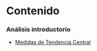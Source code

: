 # Contenido


### Análisis introductorio

- [Medidas de Tendencia
  Central](./Contenido/1_Descriptive_Analysis/presentation/presentation.html)
